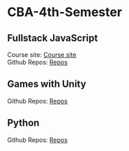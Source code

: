 # CBA-4th-Semester

## Fullstack JavaScript

Course site: [Course site](https://fullstackjs.netlify.com/)  
Github Repos: [Repos](https://sem4-fullstack-javascript.github.io/Fullstack-JavaScript/)

## Games with Unity

Github Repos: [Repos](https://github.com/sem4-games-with-unity/Games)

## Python

Github Repos: [Repos](https://github.com/sem4-python/Python)
